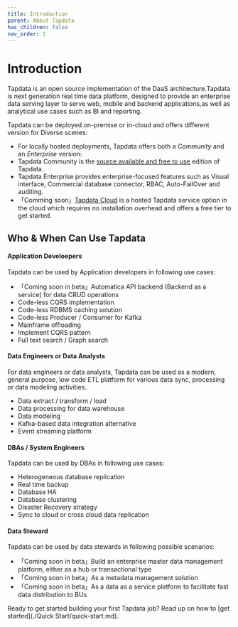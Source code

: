 ```yaml
---
title: Introduction
parent: About Tapdata
has_children: false
nav_order: 1
---
```

# Introduction

Tapdata  is an open source implementation of the DaaS architecture.Tapdata is next generation real time data platform,  designed to provide an enterprise data serving layer to serve web, mobile and backend applications,as well as analytical use cases such as BI and reporting.  

Tapdata can be deployed on-premise or in-cloud and offers different version for Diverse scenes:

-  For locally hosted deployments, Tapdata offers both a *Community* and an *Enterprise* version:
  - Tapdata Community is the [source available and free to use](https://github.com/tapdata/tapdata) edition of Tapdata.
  - Tapdata Enterprise provides enterprise-focused features such as Visual interface, Commercial database connector, RBAC, Auto-FailOver and auditing.
- 「Comming soon」[Tapdata Cloud](https://tapdata.net/tapdata-cloud.html) is a hosted Tapdata  service option in the cloud which requires no installation overhead and offers a free tier to get started.

## Who & When Can Use Tapdata

#### Application Develoepers

Tapdata can be used by Application developers in following use cases:

- 「Coming soon in beta」Automatica API backend (Backend as a service) for data CRUD operations
- Code-less CQRS implementation
- Code-less RDBMS caching solution
- Code-less Producer / Consumer for Kafka 
- Mainframe offloading
- Implement CQRS pattern
- Full text search / Graph search 

#### Data Engineers or Data Analysts

For data engineers or data analysts,  Tapdata can be used as a modern, general purpose, low code ETL platform for various data sync, processing or data modeling activities.

- Data extract / transform / load
- Data processing for data warehouse
- Data modeling
- Kafka-based data integration alternative
- Event streaming platform

#### DBAs / System Engineers

Tapdata can be used by DBAs in following use cases:

- Heterogeneous database replication
- Real time backup
- Database HA
- Database clustering 
- Disaster Recovery strategy
- Sync to cloud or cross cloud data replication

#### Data Steward

Tapdata can be used by data stewards in following possible scenarios:

- 「Coming soon in beta」Build an enterprise master data management platform, either as a hub or transactional type
- 「Coming soon in beta」As a metadata management solution
- 「Coming soon in beta」As a data as a service platform to facilitate fast data distribution to BUs



Ready to get started building your first Tapdata job? Read up on how to [get started](./Quick Start/quick-start.md).

